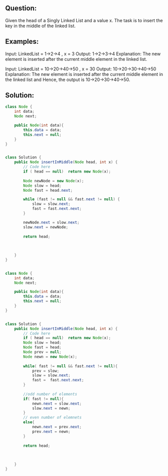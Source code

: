 ## Question:
Given the head of a Singly Linked List and a value x. The task is to insert the key in the middle of the linked list.

## Examples:

Input: LinkedList = 1->2->4 , x = 3
Output: 1->2->3->4
Explanation: 
The new element is inserted after the current middle element in the linked list.

Input: LinkedList = 10->20->40->50 , x = 30
Output: 10->20->30->40->50
Explanation: 
The new element is inserted after the current middle element in the linked list and Hence, the output is 10->20->30->40->50.

## Solution:
```java
class Node {
    int data;
    Node next;

    public Node(int data){
        this.data = data;
        this.next = null;
    }
}


class Solution {
    public Node insertInMiddle(Node head, int x) {
        // Code here
        if ( head == null)  return new Node(x);
     
        Node newNode = new Node(x);
        Node slow = head;
        Node fast = head.next;

        while (fast != null && fast.next != null) {
            slow = slow.next;
            fast = fast.next.next;
        }

        newNode.next = slow.next;
        slow.next = newNode;
    
        return head;
        
        
        
    }
}
```

```java

class Node {
    int data;
    Node next;

    public Node(int data){
        this.data = data;
        this.next = null;
    }
}


class Solution {
    public Node insertInMiddle(Node head, int x) {
        // Code here
        if ( head == null)  return new Node(x);
        Node slow = head;
        Node fast = head;
        Node prev = null;
        Node newn = new Node(x);
        
        while( fast != null && fast.next != null){
            prev = slow;
            slow = slow.next;
            fast =  fast.next.next;
        }
        
        //odd number of elements
        if( fast != null){
            newn.next = slow.next;
            slow.next = newn;
        }
        // even number of elemnets
        else{
            newn.next = prev.next;
            prev.next = newn;
        }
        
        return head;
        
        
        
    }
}
```